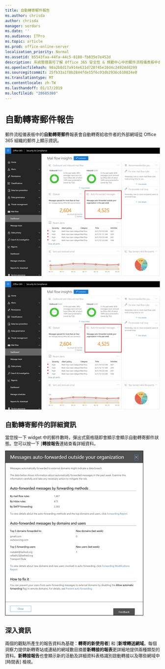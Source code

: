 ```yaml
---
title: 自動轉寄郵件報告
ms.author: chrisda
author: chrisda
manager: serdars
ms.date: ''
ms.audience: ITPro
ms.topic: article
ms.prod: office-online-server
localization_priority: Normal
ms.assetid: b5543faa-44fa-44c5-8180-fb835e7e452d
description: 系統管理員可了解 Office 365 安全性 & 規範中心中的郵件流程儀表板中自動轉寄郵件報告。
ms.openlocfilehash: 98a2b8d17a914e631d720745e10d4c24924dd299
ms.sourcegitcommit: 25fb33a1f8b2844fde15f6c03db2936c610824e0
ms.translationtype: MT
ms.contentlocale: zh-TW
ms.lasthandoff: 01/17/2019
ms.locfileid: "28685380"
---
```

# <a name="auto-forwarded-messages-report"></a>自動轉寄郵件報告

郵件流程儀表板中的**自動轉寄郵件**報表會自動轉寄給收件者的外部網域從 Office 365 組織的郵件上顯示資訊。

![x](media/8bc2600b-71c3-4b37-b4d0-9435fe0cfc8d.png)

![在 Office 365 安全性 & 規範中心中的郵件流程儀表板中自動轉寄郵件報告](media/8bc2600b-71c3-4b37-b4d0-9435fe0cfc8d.png)

## <a name="auto-forwarded-messages-details"></a>自動轉寄郵件的詳細資訊

當您按一下 widget 中的郵件數時，彈出式窗格隨即會顯示會顯示自動轉寄郵件狀態。您可以按一下 [**轉接報告**連結查看詳細資料。

![在 Office 365 安全性 & 規範中心中的自動轉寄郵件報告的詳細資訊彈出式](media/87d0fb1e-d2ef-4901-b17c-ec32d23a539e.png)

## <a name="insights"></a>深入資訊

兩個的觀點所產生的報告資料為基礎：**轉寄的新使用者**] 和 [**新增轉送網域**。每個洞察力提供新轉寄站或連結的網域數目摘要**新轉接的報表**更詳細地提供兩種類型的資料。**新轉接報告**也會顯示新的活動及詳細資料表格識別啟動轉接以及哪些網域中 [時間表] 檢視。
